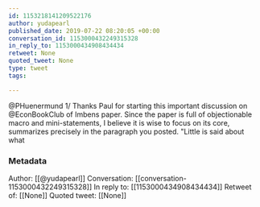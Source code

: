 ```yaml
---
id: 1153218141209522176
author: yudapearl
published_date: 2019-07-22 08:20:05 +00:00
conversation_id: 1153000432249315328
in_reply_to: 1153000434908434434
retweet: None
quoted_tweet: None
type: tweet
tags:

---
```


@PHuenermund 1/ Thanks Paul for starting this important discussion on @EconBookClub of Imbens paper. Since the paper is full of objectionable macro and mini-statements, I believe it is wise to focus on its core, summarizes precisely in the paragraph you posted. "Little is said about what

### Metadata

Author: [[@yudapearl]]
Conversation: [[conversation-1153000432249315328]]
In reply to: [[1153000434908434434]]
Retweet of: [[None]]
Quoted tweet: [[None]]
